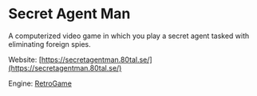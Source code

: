 # Secret Agent Man

A computerized video game in which you play a secret agent tasked with eliminating foreign spies.

Website: [https://secretagentman.80tal.se/](https://secretagentman.80tal.se/)

Engine: [RetroGame](https://github.com/Anders-H/RetroGame)
